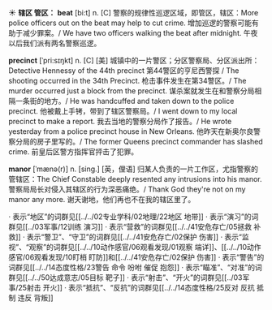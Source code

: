 ☀ <span class="category">**辖区 管区：**</span>
<span class="vocabulary">**beat**</span> [bi:t] 
<span class="definition">n. [C] 警察的规律性巡逻区域，即管区，辖区：</span>More police officers out on the beat may help to cut crime. 增加巡逻的警察可能有助于减少罪案。/ We have two officers walking the beat after midnight. 午夜以后我们派有两名警察巡逻。
           
<span class="vocabulary">**precinct**</span> [ˈpri:sɪŋkt]
<span class="definition">n. [C] [美] 城镇中的一片警区；分区警察局、分区派出所：</span>Detective Hennessy of the 44th precinct 第44警区的亨尼西警探 / The shooting occurred in the 34th Precinct. 枪击事件发生在第34警区。/ The murder occurred just a block from the precinct. 谋杀案就发生在和警察分局相隔一条街的地方。/ He was handcuffed and taken down to the police precinct. 他被戴上手铐，带到了辖区警察局。/ I went down to my local precinct to make a report. 我去当地的警察分局作了报告。/ He wrote yesterday from a police precinct house in New Orleans. 他昨天在新奥尔良警察分局的房子里写的。/ The former Queens precinct commander has slashed crime. 前皇后区警方指挥官抨击了犯罪。
           
<span class="vocabulary">**manor**</span> [ˈmænə(r)]
<span class="definition">n. [sing.] [英，俚语] 归某人负责的一片工作区，尤指警察的管辖区：</span>The Chief Constable deeply resented any intrusions into his manor. 警察局局长对侵入其辖区的行为深恶痛绝。/ Thank God they're not on my manor any more. 谢天谢地，他们再也不在我的辖区里了。

· 表示“地区”的词群见[[../../02专业学科/02地理/22地区 地带]]
· 表示“演习”的词群见[[../03军事/12训练 演习]]
· 表示“营救”的词群见[[../../41安危存亡/05拯救 补救]]
· 表示“警卫”、“守卫”的词群见[[../../41安危存亡/02保护 伤害]]
· 表示“监视”、“观察”的词群见[[../../10动作感官/06观看发现/01观察 端详]]、[[../../10动作感官/06观看发现/10盯梢 盯防]]和[[../../41安危存亡/02保护 伤害]]
· 表示“警告”的词群见[[../../14态度性格/23警告 命令 吩咐 催促 抱怨]]
· 表示“瞄准”、“对准”的词群见[[../../50达成意志/05目标 靶子]]
· 表示“射击”、“开火”的词群见[[../03军事/25射击 开火]]
· 表示“抵抗”、“反抗”的词群见[[../../14态度性格/25反对 反抗 抵制 违反 背叛]]

